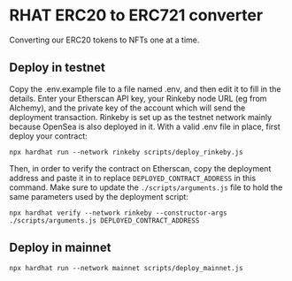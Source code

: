 # RHAT ERC20 to ERC721 converter

Converting our ERC20 tokens to NFTs one at a time.

## Deploy in testnet

Copy the .env.example file to a file named .env, and then edit it to fill in the details. Enter your Etherscan API key,
your Rinkeby node URL (eg from Alchemy), and the private key of the account which will send the deployment transaction.
Rinkeby is set up as the testnet network mainly because OpenSea is also deployed in it.
With a valid .env file in place, first deploy your contract:

```shell
npx hardhat run --network rinkeby scripts/deploy_rinkeby.js
```

Then, in order to verify the contract on Etherscan, copy the deployment address and paste it in to
replace `DEPLOYED_CONTRACT_ADDRESS` in this command. Make sure to update the `./scripts/arguments.js`
file to hold the same parameters used by the deployment script:

```shell
npx hardhat verify --network rinkeby --constructor-args ./scripts/arguments.js DEPLOYED_CONTRACT_ADDRESS
```

## Deploy in mainnet

```shell
npx hardhat run --network mainnet scripts/deploy_mainnet.js
```
